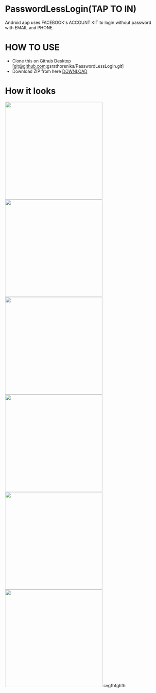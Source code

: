 # PasswordLessLogin(TAP TO IN)
Android app uses FACEBOOK's ACCOUNT KIT to login without password with EMAIL and PHONE.

# HOW TO USE
* Clone this on Github Desktop [git@github.com:gsrathoreniks/PasswordLessLogin.git]
* Download ZIP from here [DOWNLOAD](https://github.com/gsrathoreniks/PasswordLessLogin/archive/master.zip)

# How it looks

<img src="https://github.com/gsrathoreniks/PasswordLessLogin/blob/master/app/src/main/res/Screenshots/Screenshot_2017-04-19-21-13-39.png" width="320">
<img src="https://github.com/gsrathoreniks/PasswordLessLogin/blob/master/app/src/main/res/Screenshots/Screenshot_2017-04-19-21-13-56.png" width="320">
<img src="https://github.com/gsrathoreniks/PasswordLessLogin/blob/master/app/src/main/res/Screenshots/Screenshot_2017-04-19-21-14-38.png" width="320">
<img src="https://github.com/gsrathoreniks/PasswordLessLogin/blob/master/app/src/main/res/Screenshots/Screenshot_2017-04-19-21-15-27.png" width="320">
<img src="https://github.com/gsrathoreniks/PasswordLessLogin/blob/master/app/src/main/res/Screenshots/Screenshot_2017-04-19-21-15-50.png" width="320">
<img src="https://github.com/gsrathoreniks/PasswordLessLogin/blob/master/app/src/main/res/Screenshots/Screenshot_2017-04-19-21-16-06.png" width="320">
cvgfhfghfh
